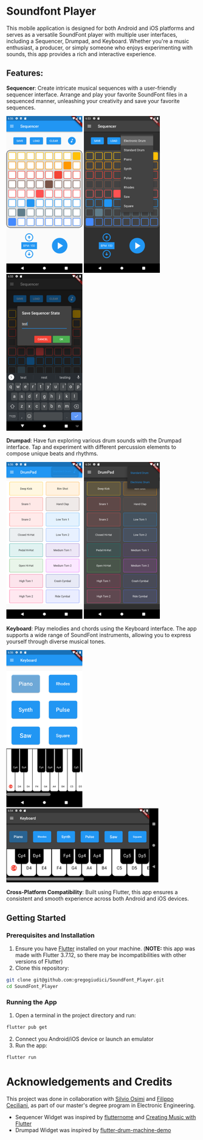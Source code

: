 # Soundfont Player

This mobile application is designed for both Android and iOS platforms and serves as a versatile SoundFont player with multiple user interfaces, including a Sequencer, Drumpad, and Keyboard. Whether you're a music enthusiast, a producer, or simply someone who enjoys experimenting with sounds, this app provides a rich and interactive experience.

## Features:
**Sequencer**: Create intricate musical sequences with a user-friendly sequencer interface. Arrange and play your favorite SoundFont files in a sequenced manner, unleashing your creativity and save your favorite sequences.
<p float="right">
  <img src="assets\img\sequencer_light.png" width="200" />
  <img src="assets\img\sequencer_3_dark.png" width="200" /> 
  <img src="assets\img\sequencer_2_dark.png" width="200" /> 
</p>

**Drumpad**: Have fun exploring various drum sounds with the Drumpad interface. Tap and experiment with different percussion elements to compose unique beats and rhythms.
<p float="right">
  <img src="assets\img\drumpad_light.png" width="200" />
  <img src="assets\img\drumpad_2_dark.png" width="200" />
</p>

**Keyboard**: Play melodies and chords using the Keyboard interface. The app supports a wide range of SoundFont instruments, allowing you to express yourself through diverse musical tones.
<p float="right">
  <img src="assets\img\keyboard_light.png" width="200" />
  <img src="assets\img\keyboard_dark.png" width="400" />
</p>

**Cross-Platform Compatibility**: Built using Flutter, this app ensures a consistent and smooth experience across both Android and iOS devices.

## Getting Started
### Prerequisites and Installation
1) Ensure you have [Flutter](https://flutter.dev/) installed on your machine. (**NOTE:** this app was made with Flutter 3.7.12, so there may be incompatibilities with other versions of Flutter)
2) Clone this repository:
```bash
git clone git@github.com:gregogiudici/SoundFont_Player.git
cd SoundFont_Player
```
### Running the App
1. Open a terminal in the project directory and run:
```bash
flutter pub get
```
2. Connect you Android/iOS device or launch an emulator
3. Run the app:
```bash
flutter run
```


# Acknowledgements and Credits
This project was done in collaboration with [Silvio Osimi](https://github.com/SilvioOS) and [Filippo Ceciliani](https://github.com/filunivpm), as part of our master's degree program in Electronic Engineering.
- Sequencer Widget was inspired by [flutternome](https://github.com/danpanaite/flutternome) and [Creating Music with Flutter](https://medium.com/flutter-community/creating-music-with-flutter-e6b5216a466b)
- Drumpad Widget was inspired by [flutter-drum-machine-demo](https://github.com/kenreilly/flutter-drum-machine-demo)
